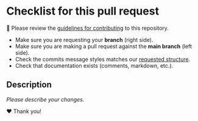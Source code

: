 # Checklist for this pull request

🚨 Please review the [guidelines for contributing](./CONTRIBUTING.md) to this repository.

- Make sure you are requesting your **branch** (right side).
- Make sure you are making a pull request against the **main branch** (left side).
- Check the commits message styles matches our [requested structure](https://www.conventionalcommits.org/en/v1.0.0/).
- Check that documentation exists (comments, markdown, etc.).

## Description

_Please describe your changes._

❤️ Thank you!
